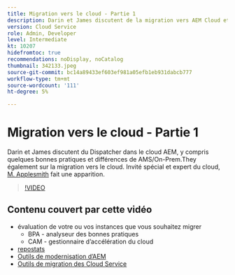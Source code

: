 ```yaml
---
title: Migration vers le cloud - Partie 1
description: Darin et James discutent de la migration vers AEM Cloud et font une démonstration de certaines techniques.
version: Cloud Service
role: Admin, Developer
level: Intermediate
kt: 10207
hidefromtoc: true
recommendations: noDisplay, noCatalog
thumbnail: 342133.jpeg
source-git-commit: bc14a89433ef603ef981a05efb1eb931dabcb777
workflow-type: tm+mt
source-wordcount: '111'
ht-degree: 5%

---
```


# Migration vers le cloud - Partie 1

Darin et James discutent du Dispatcher dans le cloud AEM, y compris quelques bonnes pratiques et différences de AMS/On-Prem.They également sur la migration vers le cloud. Invité spécial et expert du cloud, [M. Applesmith](https://twitter.com/DrApplesmith) fait une apparition.

>[!VIDEO](https://video.tv.adobe.com/v/342133/?quality=12&learn=on)

## Contenu couvert par cette vidéo

+ évaluation de votre ou vos instances que vous souhaitez migrer
   + BPA - analyseur des bonnes pratiques
   + CAM - gestionnaire d’accélération du cloud
+ [repostats](https://github.com/chetanmeh/oak-console-scripts/tree/master/src/main/groovy/repostats)
+ [Outils de modernisation d’AEM](https://opensource.adobe.com/aem-modernize-tools/)
+ [Outils de migration des Cloud Service](https://github.com/adobe/aem-cloud-service-source-migration)
